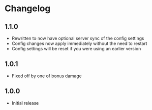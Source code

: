 # Changelog

## 1.1.0
- Rewritten to now have optional server sync of the config settings
- Config changes now apply immediately without the need to restart
- Config settings will be reset if you were using an earlier version
## 1.0.1
- Fixed off by one of bonus damage
## 1.0.0
- Initial release